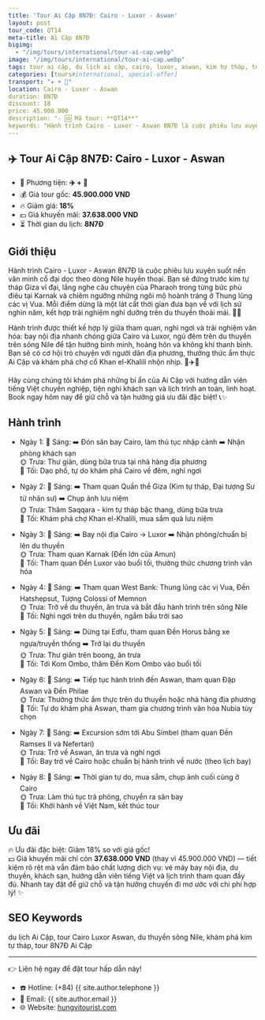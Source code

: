 ```yaml
---
title: 'Tour Ai Cập 8N7Đ: Cairo - Luxor - Aswan'
layout: post
tour_code: QT14
meta-title: Ai Cập 8N7Đ
bigimg:
  - "/img/tours/international/tour-ai-cap.webp"
image: "/img/tours/international/tour-ai-cap.webp"
tags: tour ai cập, du lịch ai cập, cairo, luxor, aswan, kim tự tháp, tour quốc tế
categories: [tours#international, special-offer]
transport: "✈️ + 🚢"
location: Cairo - Luxor - Aswan
duration: 8N7Đ
discount: 18
price: 45.900.000
description: "- 🆔 Mã tour: **QT14**"
keywords: "Hành trình Cairo - Luxor - Aswan 8N7Đ là cuộc phiêu lưu xuyên suốt nền văn minh cổ đại dọc theo dòng Nile huyền thoại. Bạn sẽ đứng trước kim tự tháp Giza vĩ đại, lắng nghe câu chuyện của Pharaoh trong từng bức phù điêu tại Karnak và chiêm ngưỡng những ngôi mộ hoành tráng ở Thung lũng các vị Vua. Mỗi điểm dừng là một lát cắt thời gian đưa bạn về với lịch sử nghìn năm, kết hợp trải nghiệm nghỉ dưỡng trên du thuyền thoải mái. 🏺🌊"
---
```


## ✈️ Tour Ai Cập 8N7Đ: Cairo - Luxor - Aswan

- 🚗 Phương tiện: **✈️ + 🚢**
- 💰 Giá tour gốc: **45.900.000 VND**
- 🔥 Giảm giá: **18%**
- 💵 Giá khuyến mãi: **37.638.000 VND**
- ⏳ Thời gian du lịch: **8N7Đ**

## Giới thiệu
Hành trình Cairo - Luxor - Aswan 8N7Đ là cuộc phiêu lưu xuyên suốt nền văn minh cổ đại dọc theo dòng Nile huyền thoại. Bạn sẽ đứng trước kim tự tháp Giza vĩ đại, lắng nghe câu chuyện của Pharaoh trong từng bức phù điêu tại Karnak và chiêm ngưỡng những ngôi mộ hoành tráng ở Thung lũng các vị Vua. Mỗi điểm dừng là một lát cắt thời gian đưa bạn về với lịch sử nghìn năm, kết hợp trải nghiệm nghỉ dưỡng trên du thuyền thoải mái. 🏺🌊

Hành trình được thiết kế hợp lý giữa tham quan, nghỉ ngơi và trải nghiệm văn hóa: bay nội địa nhanh chóng giữa Cairo và Luxor, ngủ đêm trên du thuyền trên sông Nile để tận hưởng bình minh, hoàng hôn và không khí thanh bình. Bạn sẽ có cơ hội trò chuyện với người dân địa phương, thưởng thức ẩm thực Ai Cập và khám phá chợ cổ Khan el-Khalili nhộn nhịp. 🧡✈️🚢

Hãy cùng chúng tôi khám phá những bí ẩn của Ai Cập với hướng dẫn viên tiếng Việt chuyên nghiệp, tiện nghi khách sạn và lịch trình an toàn, linh hoạt. Book ngay hôm nay để giữ chỗ và tận hưởng giá ưu đãi đặc biệt! 📞✨

## Hành trình
- Ngày 1:
  🌅 Sáng: ➡️ Đón sân bay Cairo, làm thủ tục nhập cảnh ➡️ Nhận phòng khách sạn  
  🌞 Trưa: Thư giãn, dùng bữa trưa tại nhà hàng địa phương  
  🌙 Tối: Dạo phố, tự do khám phá Cairo về đêm, nghỉ ngơi

- Ngày 2:
  🌅 Sáng: ➡️ Tham quan Quần thể Giza (Kim tự tháp, Đại tượng Sư tử nhân sư) ➡️ Chụp ảnh lưu niệm  
  🌞 Trưa: Thăm Saqqara - kim tự tháp bậc thang, dùng bữa trưa  
  🌙 Tối: Khám phá chợ Khan el-Khalili, mua sắm quà lưu niệm

- Ngày 3:
  🌅 Sáng: ➡️ Bay nội địa Cairo → Luxor ➡️ Nhận phòng/chuẩn bị lên du thuyền  
  🌞 Trưa: Tham quan Karnak (Đền lớn của Amun)  
  🌙 Tối: Tham quan Đền Luxor vào buổi tối, thưởng thức chương trình văn hóa

- Ngày 4:
  🌅 Sáng: ➡️ Tham quan West Bank: Thung lũng các vị Vua, Đền Hatshepsut, Tượng Colossi of Memnon  
  🌞 Trưa: Trở về du thuyền, ăn trưa và bắt đầu hành trình trên sông Nile  
  🌙 Tối: Nghỉ ngơi trên du thuyền, ngắm bầu trời sao

- Ngày 5:
  🌅 Sáng: ➡️ Dừng tại Edfu, tham quan Đền Horus bằng xe ngựa/truyền thống ➡️ Trở lại du thuyền  
  🌞 Trưa: Thư giãn trên boong, ăn trưa  
  🌙 Tối: Tới Kom Ombo, thăm Đền Kom Ombo vào buổi tối

- Ngày 6:
  🌅 Sáng: ➡️ Tiếp tục hành trình đến Aswan, tham quan Đập Aswan và Đền Philae  
  🌞 Trưa: Thưởng thức ẩm thực trên du thuyền hoặc nhà hàng địa phương  
  🌙 Tối: Tự do khám phá Aswan, tham gia chương trình văn hóa Nubia tùy chọn

- Ngày 7:
  🌅 Sáng: ➡️ Excursion sớm tới Abu Simbel (tham quan Đền Ramses II và Nefertari)  
  🌞 Trưa: Trở về Aswan, ăn trưa và nghỉ ngơi  
  🌙 Tối: Bay trở về Cairo hoặc chuẩn bị hành trình về nước (theo lịch bay)

- Ngày 8:
  🌅 Sáng: ➡️ Thời gian tự do, mua sắm, chụp ảnh cuối cùng ở Cairo  
  🌞 Trưa: Làm thủ tục trả phòng, chuyển ra sân bay  
  🌙 Tối: Khởi hành về Việt Nam, kết thúc tour

## Ưu đãi
🔥 Ưu đãi đặc biệt: Giảm 18% so với giá gốc!  
💵 Giá khuyến mãi chỉ còn **37.638.000 VND** (thay vì 45.900.000 VND) — tiết kiệm rõ rệt mà vẫn đảm bảo chất lượng dịch vụ: vé máy bay nội địa, du thuyền, khách sạn, hướng dẫn viên tiếng Việt và lịch trình tham quan đầy đủ. Nhanh tay đặt để giữ chỗ và tận hưởng chuyến đi mơ ước với chi phí hợp lý! ✨

## SEO Keywords
du lịch Ai Cập, tour Cairo Luxor Aswan, du thuyền sông Nile, khám phá kim tự tháp, tour 8N7Đ Ai Cập

---

👉 Liên hệ ngay để đặt tour hấp dẫn này!

- ☎️ Hotline: (+84) {{ site.author.telephone }}
- 📧 Email: {{ site.author.email }}
- 🌐 Website: [hungvitourist.com](https://hungvitourist.com)

